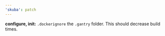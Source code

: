 ```yaml
---
'skuba': patch
---
```


**configure, init:** `.dockerignore` the `.gantry` folder. This should decrease build times.
